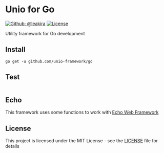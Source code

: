 # Unio for Go

[![Github: @leakira](https://img.shields.io/badge/contact-@leakira-blue.svg?style=flat)](https://github.com/leakira)
[![License](http://img.shields.io/badge/license-MIT-green.svg?style=flat)](LICENSE)

Utility framework for Go development

## Install
```
go get -u github.com/unio-framework/go
```

## Test
```
```

## Echo
This framework uses some functions to work with [Echo Web Framework](https://github.com/labstack/echo)

## License
This project is licensed under the MIT License - see the [LICENSE](LICENSE) file for details
